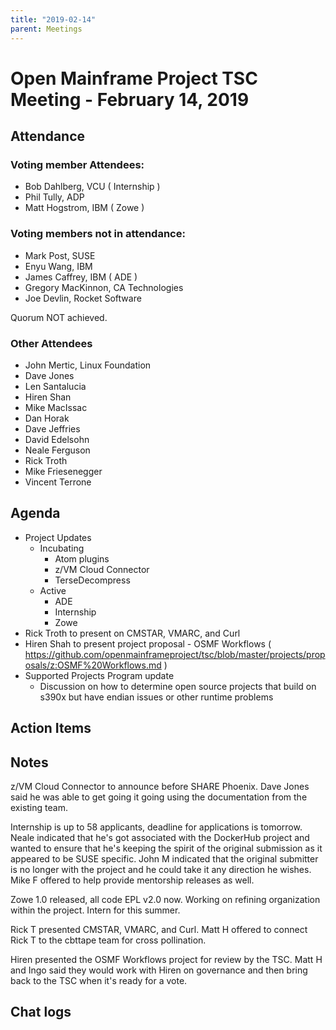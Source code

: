 ```yaml
---
title: "2019-02-14"
parent: Meetings
---
```

# Open Mainframe Project TSC Meeting - February 14, 2019

## Attendance

### Voting member Attendees:

* Bob Dahlberg, VCU ( Internship )
* Phil Tully, ADP
* Matt Hogstrom, IBM ( Zowe )

### Voting members not in attendance:

* Mark Post, SUSE
* Enyu Wang, IBM
* James Caffrey, IBM ( ADE )
* Gregory MacKinnon, CA Technologies
* Joe Devlin, Rocket Software

Quorum NOT achieved.

### Other Attendees

* John Mertic, Linux Foundation
* Dave Jones
* Len Santalucia
* Hiren Shan
* Mike MacIssac
* Dan Horak
* Dave Jeffries
* David Edelsohn
* Neale Ferguson
* Rick Troth
* Mike Friesenegger
* Vincent Terrone

## Agenda

* Project Updates
  * Incubating
    * Atom plugins
    * z/VM Cloud Connector
    * TerseDecompress
  * Active
    * ADE
    * Internship
    * Zowe
* Rick Troth to present on CMSTAR, VMARC, and Curl
* Hiren Shah to present project proposal - OSMF Workflows ( https://github.com/openmainframeproject/tsc/blob/master/projects/proposals/z:OSMF%20Workflows.md )
* Supported Projects Program update
  * Discussion on how to determine open source projects that build on s390x but have endian issues or other runtime problems

## Action Items

## Notes

z/VM Cloud Connector to announce before SHARE Phoenix. Dave Jones said he was able to get going it going using the documentation from the existing team.

Internship is up to 58 applicants, deadline for applications is tomorrow. Neale indicated that he's got associated with the DockerHub project and wanted to ensure that he's keeping the spirit of the original submission as it appeared to be SUSE specific. John M indicated that the original submitter is no longer with the project and he could take it any direction he wishes. Mike F offered to help provide mentorship releases as well.

Zowe 1.0 released, all code EPL v2.0 now. Working on refining organization within the project. Intern for this summer.

Rick T presented CMSTAR, VMARC, and Curl. Matt H offered to connect Rick T to the cbttape team for cross pollination.

Hiren presented the OSMF Workflows project for review by the TSC. Matt H and Ingo said they would work with Hiren on governance and then bring back to the TSC when it's ready for a vote.

## Chat logs
